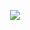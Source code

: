 <p align="center">
  <img src="[https://i.pinimg.com/originals/ce/dd/4e/cedd4ee4e4caa2a9c1d115795906c656.gif](https://sobrevivencialismodotcom.files.wordpress.com/2016/05/fight-club.gif)">
</p>
